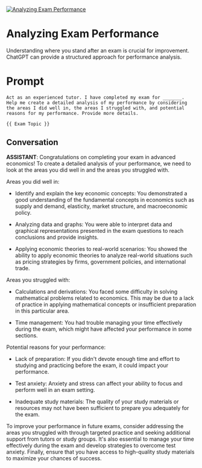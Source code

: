 
[![Analyzing Exam Performance](https://flow-prompt-covers.s3.us-west-1.amazonaws.com/icon/vintage/vint_7.png)]()
# Analyzing Exam Performance 
Understanding where you stand after an exam is crucial for improvement. ChatGPT can provide a structured approach for performance analysis.

# Prompt

```
Act as an experienced tutor. I have completed my exam for _______. Help me create a detailed analysis of my performance by considering the areas I did well in, the areas I struggled with, and potential reasons for my performance. Provide more details.

{{ Exam Topic }}
```

## Conversation

**ASSISTANT**: Congratulations on completing your exam in advanced economics! To create a detailed analysis of your performance, we need to look at the areas you did well in and the areas you struggled with.



Areas you did well in:

- Identify and explain the key economic concepts: You demonstrated a good understanding of the fundamental concepts in economics such as supply and demand, elasticity, market structure, and macroeconomic policy.

- Analyzing data and graphs: You were able to interpret data and graphical representations presented in the exam questions to reach conclusions and provide insights.

- Applying economic theories to real-world scenarios: You showed the ability to apply economic theories to analyze real-world situations such as pricing strategies by firms, government policies, and international trade.



Areas you struggled with:

- Calculations and derivations: You faced some difficulty in solving mathematical problems related to economics. This may be due to a lack of practice in applying mathematical concepts or insufficient preparation in this particular area.

- Time management: You had trouble managing your time effectively during the exam, which might have affected your performance in some sections.



Potential reasons for your performance:

- Lack of preparation: If you didn't devote enough time and effort to studying and practicing before the exam, it could impact your performance.

- Test anxiety: Anxiety and stress can affect your ability to focus and perform well in an exam setting.

- Inadequate study materials: The quality of your study materials or resources may not have been sufficient to prepare you adequately for the exam.



To improve your performance in future exams, consider addressing the areas you struggled with through targeted practice and seeking additional support from tutors or study groups. It's also essential to manage your time effectively during the exam and develop strategies to overcome test anxiety. Finally, ensure that you have access to high-quality study materials to maximize your chances of success.


